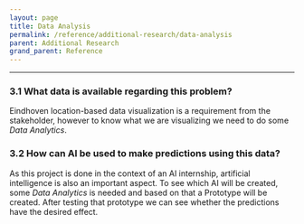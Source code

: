 ```yaml
---
layout: page
title: Data Analysis
permalink: /reference/additional-research/data-analysis
parent: Additional Research
grand_parent: Reference
---
```


-----
### 3.1 What data is available regarding this problem?
Eindhoven location-based data visualization is a requirement from the stakeholder, however to know what we are visualizing we need to do some *Data Analytics*.

### 3.2 How can AI be used to make predictions using this data?
As this project is done in the context of an AI internship, artificial intelligence is also an important aspect. To see which AI will be created, some *Data Analytics* is needed and based on that a Prototype will be created. After testing that prototype we can see whether the predictions have the desired effect.